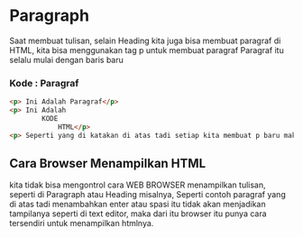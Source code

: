 # Paragraph

Saat membuat tulisan, selain Heading kita juga bisa membuat paragraf
di HTML, kita bisa menggunakan tag p untuk membuat paragraf
Paragraf itu selalu mulai dengan baris baru

### Kode : Paragraf
```html 
<p> Ini Adalah Paragraf</p>
<p> Ini Adalah
        KODE
            HTML</p>
<p> Seperti yang di katakan di atas tadi setiap kita membuat p baru maka akan memulai dengan membuat baris baru</p>
```
## Cara Browser Menampilkan HTML
kita tidak bisa mengontrol cara WEB BROWSER menampilkan tulisan, seperti di Paragraph atau Heading misalnya, Seperti contoh paragraf yang di atas tadi menambahkan enter atau spasi itu tidak akan menjadikan tampilanya seperti di text editor, maka dari itu browser itu punya cara tersendiri untuk menampilkan htmlnya.